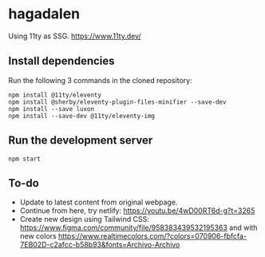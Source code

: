 # hagadalen

Using 11ty as SSG.
https://www.11ty.dev/

## Install dependencies

Run the following 3 commands in the cloned repository:

```
npm install @11ty/eleventy
npm install @sherby/eleventy-plugin-files-minifier --save-dev
npm install --save luxon
npm install --save-dev @11ty/eleventy-img
```

## Run the development server

```
npm start
```

## To-do

- Update to latest content from original webpage.
- Continue from here, try netlify: https://youtu.be/4wD00RT6d-g?t=3265
- Create new design using Tailwind CSS: https://www.figma.com/community/file/958383439532195363 and with new colors https://www.realtimecolors.com/?colors=070906-fbfcfa-7EB02D-c2afcc-b58b93&fonts=Archivo-Archivo
